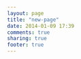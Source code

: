```yaml
---
layout: page
title: "new-page"
date: 2014-01-09 17:39
comments: true
sharing: true
footer: true
---
```

